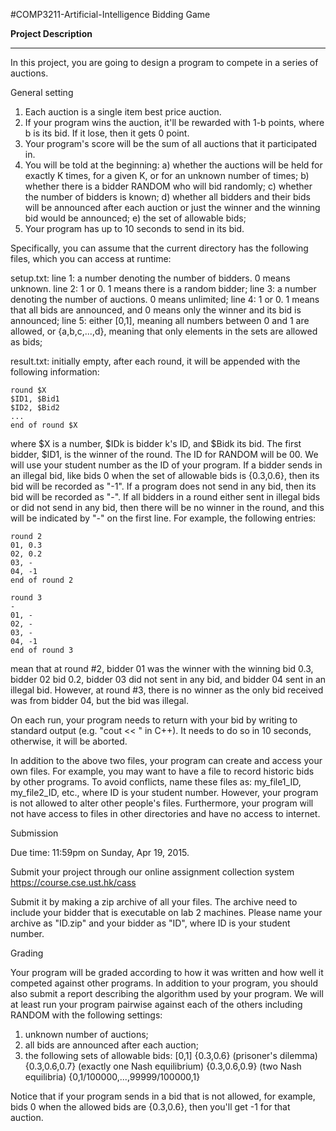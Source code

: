 #COMP3211-Artificial-Intelligence
Bidding Game

**Project Description**
- - - -
In this project, you are going to design a program to compete in a series
of auctions. 

General setting

1. Each auction is a single item best price auction.
2. If your program wins the auction, it'll be rewarded with
   1-b points, where b is its bid. If it lose,
   then it gets 0 point. 
3. Your program's score will be the sum of all auctions that it participated in.
4. You will be told at the beginning:
  a) whether the auctions will be held for exactly K times, for a given K,
     or for an unknown number of times;
  b) whether there is a bidder RANDOM who will bid randomly;
  c) whether the number of bidders is known;
  d) whether all bidders and their bids will be announced after each auction
     or just the winner and the winning bid would be announced;
  e) the set of allowable bids;
5. Your program has up to 10 seconds to send in its bid.


Specifically, you can assume that the current directory has the
following files, which you can access at runtime:

setup.txt: 
line 1: a number denoting the number of bidders. 0 means unknown.
line 2: 1 or 0. 1 means there is a random bidder;
line 3: a number denoting the number of auctions. 0 means unlimited;
line 4: 1 or 0. 1 means that all bids are announced, and 0 means only 
        the winner and its bid is announced;
line 5: either [0,1], meaning all numbers between 0 and 1 are allowed,
        or {a,b,c,...,d}, meaning that only elements in the sets are
        allowed as bids;

result.txt:
initially empty, after each round, it will be appended with the following
information:

    round $X
    $ID1, $Bid1
    $ID2, $Bid2
    ...
    end of round $X

where $X is a number, $IDk is bidder k's ID, and $Bidk its bid.
The first bidder, $ID1, is the winner of the round.
The ID for RANDOM will be 00. We will use your student number 
as the ID of your program. If a bidder sends in an illegal bid, like
bids 0 when the set of allowable bids is {0.3,0.6}, then its bid will
be recorded as "-1". If a program does not send in any bid, then its
bid will be recorded as "-". If all bidders in a round either sent in
illegal bids or did not send in any bid, then there will be no winner
in the round, and this will be indicated by "-" on the first line.
For example, the following entries:

    round 2
    01, 0.3
    02, 0.2
    03, -
    04, -1
    end of round 2

    round 3
    -
    01, -
    02, -
    03, -
    04, -1
    end of round 3

mean that at round #2, bidder 01 was the winner with the winning bid 0.3,
bidder 02 bid 0.2, bidder 03 did not sent in any bid, and bidder 04 sent
in an illegal bid. However, at round #3, there is no winner as the only bid
received was from bidder 04, but the bid was illegal.

On each run, your program needs to return with your bid by writing to
standard output (e.g. "cout << " in C++). It needs to do so in 10 seconds, 
otherwise, it will be aborted. 

In addition to the above two files, your program can create and
access your own files. For example, you may want to have a file to record
historic bids by other programs. To avoid conflicts, name these files as: 
my_file1_ID, my_file2_ID, etc., where ID is your student number.
However, your program is not allowed to alter other people's files.
Furthermore, your program will not have access to files in other
directories and have no access to internet.

Submission

Due time: 11:59pm on Sunday, Apr 19, 2015.

Submit your project through our online assignment collection system
https://course.cse.ust.hk/cass

Submit it by making a zip archive of all your files. The archive need to include
your bidder that is executable on lab 2 machines. Please name your
archive as "ID.zip" and your bidder as "ID", where ID is your student number.

Grading

Your program will be graded according to how it was written
and how well it competed against other programs. In addition to your
program, you should also submit a report describing the algorithm
used by your program. We will at least run your program pairwise against 
each of the others including RANDOM with the following settings:

1. unknown number of auctions;
2. all bids are announced after each auction;
3. the following sets of allowable bids:
   [0,1]
   {0.3,0.6} (prisoner's dilemma)
   {0.3,0.6,0.7} (exactly one Nash equilibrium)
   {0.3,0.6,0.9} (two Nash equilibria)
   {0,1/100000,...,99999/100000,1}

Notice that if your program sends in a bid that is not allowed, for
example, bids 0 when the allowed bids are {0.3,0.6}, then you'll
get -1 for that auction.

